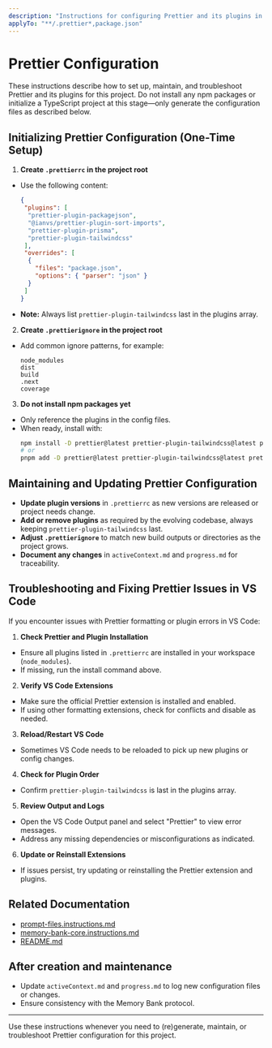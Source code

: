 ```yaml
---
description: "Instructions for configuring Prettier and its plugins in this project."
applyTo: "**/.prettier*,package.json"
---
```


# Prettier Configuration

These instructions describe how to set up, maintain, and troubleshoot Prettier and its plugins for this project. Do not install any npm packages or initialize a TypeScript project at this stage—only generate the configuration files as described below.

## Initializing Prettier Configuration (One-Time Setup)

1. **Create `.prettierrc` in the project root**
  - Use the following content:
    ```json
    {
     "plugins": [
      "prettier-plugin-packagejson",
      "@ianvs/prettier-plugin-sort-imports",
      "prettier-plugin-prisma",
      "prettier-plugin-tailwindcss"
     ],
     "overrides": [
      {
        "files": "package.json",
        "options": { "parser": "json" }
      }
     ]
    }
    ```
  - **Note:** Always list `prettier-plugin-tailwindcss` last in the plugins array.

2. **Create `.prettierignore` in the project root**
  - Add common ignore patterns, for example:
    ```
    node_modules
    dist
    build
    .next
    coverage
    ```

3. **Do not install npm packages yet**
  - Only reference the plugins in the config files.
  - When ready, install with:
    ```sh
    npm install -D prettier@latest prettier-plugin-tailwindcss@latest prettier-plugin-prisma@latest prettier-plugin-packagejson@latest @ianvs/prettier-plugin-sort-imports@latest
    # or
    pnpm add -D prettier@latest prettier-plugin-tailwindcss@latest prettier-plugin-prisma@latest prettier-plugin-packagejson@latest @ianvs/prettier-plugin-sort-imports@latest
    ```

## Maintaining and Updating Prettier Configuration

- **Update plugin versions** in `.prettierrc` as new versions are released or project needs change.
- **Add or remove plugins** as required by the evolving codebase, always keeping `prettier-plugin-tailwindcss` last.
- **Adjust `.prettierignore`** to match new build outputs or directories as the project grows.
- **Document any changes** in `activeContext.md` and `progress.md` for traceability.

## Troubleshooting and Fixing Prettier Issues in VS Code

If you encounter issues with Prettier formatting or plugin errors in VS Code:

1. **Check Prettier and Plugin Installation**
  - Ensure all plugins listed in `.prettierrc` are installed in your workspace (`node_modules`).
  - If missing, run the install command above.

2. **Verify VS Code Extensions**
  - Make sure the official Prettier extension is installed and enabled.
  - If using other formatting extensions, check for conflicts and disable as needed.

3. **Reload/Restart VS Code**
  - Sometimes VS Code needs to be reloaded to pick up new plugins or config changes.

4. **Check for Plugin Order**
  - Confirm `prettier-plugin-tailwindcss` is last in the plugins array.

5. **Review Output and Logs**
  - Open the VS Code Output panel and select "Prettier" to view error messages.
  - Address any missing dependencies or misconfigurations as indicated.

6. **Update or Reinstall Extensions**
  - If issues persist, try updating or reinstalling the Prettier extension and plugins.

## Related Documentation
- [prompt-files.instructions.md](../instructions/prompt-files.instructions.md)
- [memory-bank-core.instructions.md](../instructions/memory-bank-core.instructions.md)
- [README.md](../../README.md)

## After creation and maintenance
- Update `activeContext.md` and `progress.md` to log new configuration files or changes.
- Ensure consistency with the Memory Bank protocol.

---

Use these instructions whenever you need to (re)generate, maintain, or troubleshoot Prettier configuration for this project.
